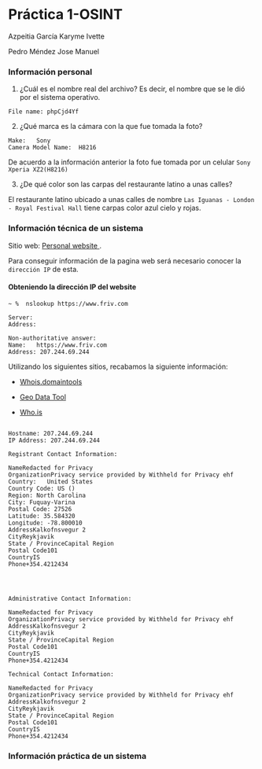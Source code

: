 # Práctica 1-OSINT

Azpeitia García Karyme Ivette

Pedro Méndez Jose Manuel 

### Información personal
1. ¿Cuál es el nombre real del archivo? Es decir, el nombre que se le dió por el sistema operativo.

 `File name: phpCjd4Yf`

2. ¿Qué marca es la cámara con la que fue tomada la foto?
```
Make:	Sony
Camera Model Name:	H8216
```

De acuerdo a la información anterior la foto fue tomada por un celular `Sony Xperia XZ2(H8216)`

3. ¿De qué color son las carpas del restaurante latino a unas calles?

El restaurante latino ubicado a unas calles de nombre `Las Iguanas - London - Royal Festival Hall`  tiene carpas color azul cielo y rojas.


### Información técnica de un sistema

Sitio web: [Personal website ](https://jpyamamoto.com).

Para conseguir información de la pagina web será necesario conocer la `dirección IP` de esta.

#### Obteniendo la dirección IP del website

```terminal
~ %  nslookup https://www.friv.com  

Server:		
Address:	

Non-authoritative answer:
Name:	https://www.friv.com
Address: 207.244.69.244
```

Utilizando los siguientes sitios, recabamos la siguiente información:
* [Whois.domaintools](https://whois.domaintools.com/207.244.69.244)

* [Geo Data Tool](https://www.geodatatool.com/en/?ip=207.244.69.244)

* [Who.is](https://who.is/whois/friv.com)
```

Hostname: 207.244.69.244
IP Address: 207.244.69.244

Registrant Contact Information:

NameRedacted for Privacy
OrganizationPrivacy service provided by Withheld for Privacy ehf
Country:   United States
Country Code: US ()
Region: North Carolina
City: Fuquay-Varina
Postal Code: 27526
Latitude: 35.584320
Longitude: -78.800010
AddressKalkofnsvegur 2
CityReykjavik
State / ProvinceCapital Region
Postal Code101
CountryIS
Phone+354.4212434




Administrative Contact Information:

NameRedacted for Privacy
OrganizationPrivacy service provided by Withheld for Privacy ehf
AddressKalkofnsvegur 2
CityReykjavik
State / ProvinceCapital Region
Postal Code101
CountryIS
Phone+354.4212434

Technical Contact Information:

NameRedacted for Privacy
OrganizationPrivacy service provided by Withheld for Privacy ehf
AddressKalkofnsvegur 2
CityReykjavik
State / ProvinceCapital Region
Postal Code101
CountryIS
Phone+354.4212434
```
### Información práctica de un sistema